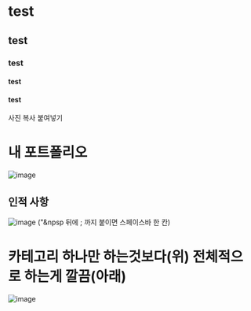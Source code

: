 # test
## test
### test
#### test
#### test


사진 복사 붙여넣기

# 내 포트폴리오
![image](https://user-images.githubusercontent.com/54736421/118616229-7820f700-b7fc-11eb-85c3-238bc836fe9c.png)

## 인적&nbsp;사항
![image](https://user-images.githubusercontent.com/54736421/118616308-8b33c700-b7fc-11eb-8fa0-e014c35f44af.png)
("&npsp 뒤에 ; 까지 붙이면 스페이스바 한 칸)

# 카테고리 하나만 하는것보다(위) 전체적으로 하는게 깔끔(아래)

![image](https://user-images.githubusercontent.com/54736421/118616197-70615280-b7fc-11eb-8319-bf0adef1b7ff.png)

